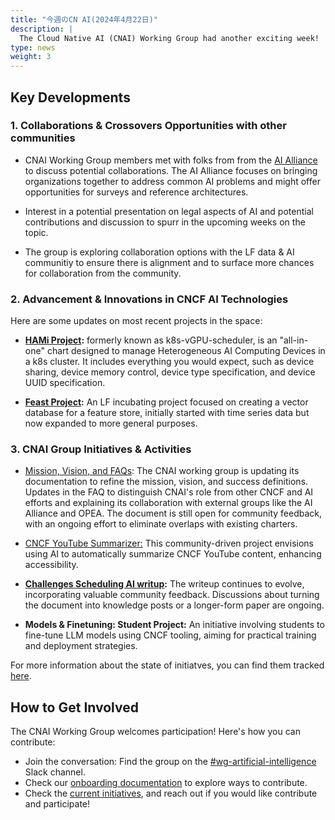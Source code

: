 ```yaml
---
title: "今週のCN AI(2024年4月22日)"
description: |
  The Cloud Native AI (CNAI) Working Group had another exciting week!  Highlights include discussions with the AI Alliance, exciting new projects, and ongoing initiatives for shaping the cloud native AI landscape.
type: news
weight: 3
---
```


## Key Developments

### 1. Collaborations & Crossovers Opportunities with other communities

- CNAI Working Group members met with folks from from the [AI Alliance](https://thealliance.ai/) to discuss potential collaborations. The AI Alliance focuses on bringing organizations together to address common AI problems and might offer opportunities for surveys and reference architectures.

- Interest in a potential presentation on legal aspects of AI and potential contributions and discussion to spurr in the upcoming weeks on the topic.

- The group is exploring collaboration options with the LF data & AI communitiy to ensure there is alignment and to surface more chances for collaboration from the community.

### 2. Advancement & Innovations in CNCF AI Technologies

Here are some updates on most recent projects in the space:

- **[HAMi Project](https://github.com/Project-HAMi/HAMi):**  formerly known as k8s-vGPU-scheduler, is an "all-in-one" chart designed to manage Heterogeneous AI Computing Devices in a k8s cluster. It includes everything you would expect, such as device sharing, device memory control, device type specification, and device UUID specification.

- **[Feast Project](https://feast.dev/):** An LF incubating project focused on creating a vector database for a feature store, initially started with time series data but now expanded to more general purposes.

### 3. CNAI Group Initiatives & Activities

- [Mission, Vision, and FAQs](https://docs.google.com/document/d/1MJz-Ujvg18LuDiFNJoob10eb0Aehe64tbCdN8J8x3so/edit): The CNAI working group is updating its documentation to refine the mission, vision, and success definitions. Updates in the FAQ to distinguish CNAI's role from other CNCF and AI efforts and explaining its collaboration with external groups like the AI Alliance and OPEA. The document is still open for community feedback, with an ongoing effort to eliminate overlaps with existing charters.

- [CNCF YouTube Summarizer:](https://docs.google.com/presentation/d/1lkdgG22KMxXuc582_CtNBgfVcJTNxf1diXXhTXNy8qg/edit?usp=sharing) This community-driven project envisions using AI to automatically summarize CNCF YouTube content, enhancing accessibility.

- **[Challenges Scheduling AI writup](https://docs.google.com/document/d/1KNmTKwI_cRXZ0KVBqdBhkO1EuS4PhLIUvT16Y2a5erU/edit):** The writeup continues to evolve, incorporating valuable community feedback. Discussions about turning the document into knowledge posts or a longer-form paper are ongoing.

- **Models & Finetuning: Student Project:** An initiative involving students to fine-tune LLM models using CNCF tooling, aiming for practical training and deployment strategies.

For more information about the state of initiatves, you can find them tracked [here](https://github.com/orgs/cncf/projects/38).

## How to Get Involved

The CNAI Working Group welcomes participation! Here's how you can contribute:

- Join the conversation: Find the group on the [#wg-artificial-intelligence](https://cloud-native.slack.com/archives/C05TYJE81SR) Slack channel.
- Check our [onboarding documentation](https://tag-runtime.cncf.io/wgs/cnaiwg/onboarding/) to explore ways to contribute.
- Check the [current initiatives](https://github.com/orgs/cncf/projects/38), and reach out if you would like contribute and participate!
